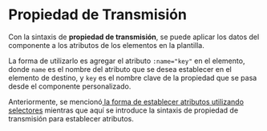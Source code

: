 # Propiedad de Transmisión

Con la sintaxis de **propiedad de transmisión**, se puede aplicar los datos del componente a los atributos de los elementos en la plantilla.

La forma de utilizarlo es agregar el atributo `:name="key"` en el elemento, donde `name` es el nombre del atributo que se desea establecer en el elemento de destino, y `key` es el nombre clave de la propiedad que se pasa desde el componente personalizado.

Anteriormente, se mencionó<a href='./index.html' olink> la forma de establecer atributos utilizando selectores</a> mientras que aquí se introduce la sintaxis de propiedad de transmisión para establecer atributos.

<a href="../../publics/examples/property-transmission/demo.html" preview demo></a>
<a href="../../publics/examples/property-transmission/test-demo.html" main demo></a>

